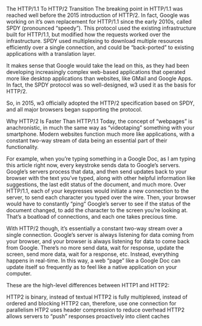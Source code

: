 The HTTP/1.1 To HTTP/2 Transition
The breaking point in HTTP/1.1 was reached well before the 2015 introduction of HTTP/2. In fact, Google was working on it’s own replacement for HTTP/1.1 since the early 2010s, called SPDY (pronounced “speedy”). This protocol used the existing infrastructure built for HTTP/1.1, but modified how the requests worked over the infrastructure. SPDY used multiplexing to download multiple resources efficiently over a single connection, and could be “back-ported” to existing applications with a translation layer.

It makes sense that Google would take the lead on this, as they had been developing increasingly complex web-based applications that operated more like desktop applications than websites, like GMail and Google Apps. In fact, the SPDY protocol was so well-designed, w3 used it as the basis for HTTP/2.

So, in 2015, w3 officially adopted the HTTP/2 specification based on SPDY, and all major browsers began supporting the protocol.

Why HTTP/2 Is Faster Than HTTP/1.1
Today, the concept of “webpages” is anachronistic, in much the same way as “videotaping” something with your smartphone. Modern websites function much more like applications, with a constant two-way stream of data being an essential part of their functionality.

For example, when you’re typing something in a Google Doc, as I am typing this article right now, every keystroke sends data to Google’s servers. Google’s servers process that data, and then send updates back to your browser with the text you’ve typed, along with other helpful information like suggestions, the last edit status of the document, and much more. Over HTTP/1.1, each of your keypresses would initiate a new connection to the server, to send each character you typed over the wire. Then, your browser would have to constantly “ping” Google’s server to see if the status of the document changed, to add the character to the screen you’re looking at. That’s a boatload of connections, and each one takes precious time.

With HTTP/2 though, it’s essentially a constant two-way stream over a single connection. Google’s server is always listening for data coming from your browser, and your browser is always listening for data to come back from Google. There’s no more send data, wait for response, update the screen, send more data, wait for a response, etc. Instead, everything happens in real-time. In this way, a web “page” like a Google Doc can update itself so frequently as to feel like a native application on your computer.

These are the high-level differences between HTTP1 and HTTP2:

HTTP2 is binary, instead of textual
HTTP2 is fully multiplexed, instead of ordered and blocking
HTTP2 can, therefore, use one connection for parallelism
HTP2 uses header compression to reduce overhead
HTTP2 allows servers to “push” responses proactively into client caches
